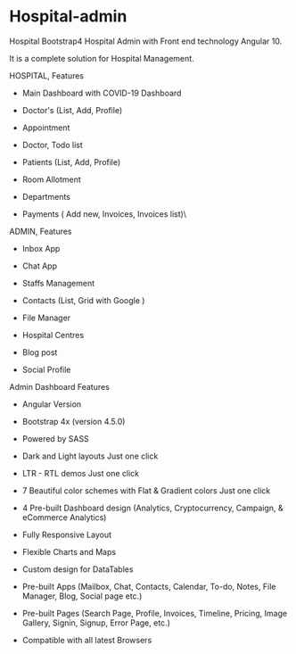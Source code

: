 # Hospital-admin

Hospital Bootstrap4 Hospital Admin with Front end technology Angular 10. 

It is a complete solution for Hospital Management.

HOSPITAL, Features

- Main Dashboard with COVID-19 Dashboard

- Doctor's (List, Add, Profile)

- Appointment

- Doctor, Todo list

- Patients (List, Add, Profile)

- Room Allotment

- Departments

- Payments ( Add new, Invoices, Invoices list)\

ADMIN, Features

- Inbox App

- Chat App

- Staffs Management

- Contacts (List, Grid with Google )

- File Manager

- Hospital Centres

- Blog post

- Social Profile

Admin Dashboard Features

- Angular Version

- Bootstrap 4x (version 4.5.0)

- Powered by SASS

- Dark and Light layouts Just one click

- LTR - RTL demos Just one click

- 7 Beautiful color schemes with Flat & Gradient colors Just one click

- 4 Pre-built Dashboard design (Analytics, Cryptocurrency, Campaign, & eCommerce Analytics)

- Fully Responsive Layout

- Flexible Charts and Maps

- Custom design for DataTables

- Pre-built Apps (Mailbox, Chat, Contacts, Calendar, To-do, Notes, File Manager, Blog, Social page etc.)

- Pre-built Pages (Search Page, Profile, Invoices, Timeline, Pricing, Image Gallery, Signin, Signup, Error Page, etc.)

- Compatible with all latest Browsers
